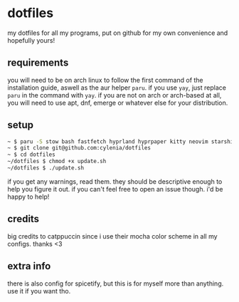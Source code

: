 # dotfiles
my dotfiles for all my programs, put on github for my own convenience and hopefully yours!

## requirements
you will need to be on arch linux to follow the first command of the installation guide, aswell as the aur helper `paru`. if you use `yay`, just replace `paru` in the command with `yay`. if you are not on arch or arch-based at all, you will need to use apt, dnf, emerge or whatever else for your distribution.

## setup
```sh
~ $ paru -S stow bash fastfetch hyprland hyprpaper kitty neovim starship waybar wofi playerctl qt5-wayland qt6-wayland 
~ $ git clone git@github.com:cylenia/dotfiles
~ $ cd dotfiles
~/dotfiles $ chmod +x update.sh
~/dotfiles $ ./update.sh
```
if you get any warnings, read them. they should be descriptive enough to help you figure it out. if you can't feel free to open an issue though. i'd be happy to help!

## credits
big credits to catppuccin since i use their mocha color scheme in all my configs. thanks <3

## extra info
there is also config for spicetify, but this is for myself more than anything. use it if you want tho.
